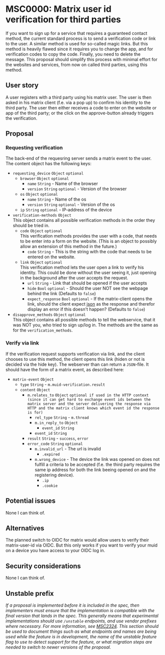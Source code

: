 # MSC0000: Matrix user id verification for third parties

If you want to sign up for a service that requires a guaranteed contact method, the current standard process is to send a verification code or link to the user. A similar method is used for so-called magic links. But this method is heavily flawed since it requires you to change the app, and for verification codes to copy the code. Finally, you need to delete the message. This proposal should simplify this process with minimal effort for the websites and services, from now on called third parties, using this method.

## User story
A user registers with a third party using his matrix user. The user is then asked in his matrix client (f.e. via a pop up) to confirm his identity to the third party. The user then either receives a code to enter on the website or app of the third party; or the click on the approve-button already triggers the verification.
<!---#### Possible overlay design in a matrix-client
```
+---------------------------------------------------+
| example.org wants to verify its you who signed up.|
|  +------------------+       +------------------+  |
|  |    Disapprove    |       |     Approve      |  |
|  +------------------+       +------------------+  |
+---------------------------------------------------+
```--->

## Proposal
### Requesting verification
The back-end of the requesring server sends a matrix event to the user. The content object has the following keys:
- ```requesting_device``` ```Object``` ```optional```
  - ```browser``` ```Object``` ```optional```
    - ```name``` ```String``` - Name of the browser
    - ```version``` ```String``` ```optional``` - Version of the browser
  - ```os``` ```Object``` ```optional```
    - ```name``` ```String``` - Name of the os
    - ```version``` ```String``` ```optional``` - Version of the os
  - ```ip``` ```String``` ```optional``` - IP-address of the device
- ```verification-methods``` ```Object```<br>This object contains all possible verification methods in the order they should be tried in.
  - ```code``` ```Object``` ```optional```<br>This verification methods provides the user with a code, that needs to be enter into a form on the website. (This is an object to possibly allow an extension of this method in the future.)
    - ```code``` ```String``` - This is the string with the code that needs to be entered on the website.
  - ```link``` ```Object``` ```optional```<br>This verification method lets the user open a link to verify his identity. This could be done without the user seeing it, just opening in the background after the user accepts the request.
    - ```url``` ```String``` - Link that should be opened if the user accepts
    - ```hide``` ```Bool``` ```optional``` - Should the user NOT see the webpage behind the link (Defaults to ```false```)
    - ```expect_response``` ```Bool``` ```optional``` - If the matrix-client opens the link, should the client expect [json](#verify-via-link) as the response and therefor display an error if this doesn't happen? (Defaults to ```false```)
- ```disapprove_methods``` ```Object``` ```optional```<br>This object contains all possible methods to tell the webservice, that it was NOT you, who tried to sign up/log in. The methods are the same as for the ```verification_methods```.

### Verify via link
If the verification request supports verification via link, and the client chooses to use this method, the client opens this link (hiden or not is decided via the hide key). The webserver than can return a ```JSON```-file. It should have the form of a matrix event, as described here:
- ```matrix-event``` ```Object```
  - ```type``` ```String``` - ```m.muid-verification.result```
  - ```content``` ```Object```
    - ```m.relates_to``` ```Object``` ```optional if used in the HTTP context (since it can get hard to exchange event ids between the matrix server and the server delivering the response via HTTP and the matrix client knows which event id the response is for)```
      - ```rel_type``` ```String``` - ```m.thread```
      - ```m.in_reply_to``` ```Object```
        - ```event_id``` ```String```
      - ```event_id``` ```String```
    - ```result``` ```String``` - ```success```, ```error```
    - ```error_code``` ```String``` ```optional```
      - ```m.invalid_url``` - The url is invalid
        - ```.expired```
      - ```m.wrong_device``` - The device the link was opened on does not fulfill a criteria to be accepted (f.e. the third party requires the same ip address for both the link beeing opened on and the registering device).
        - ```.ip```
        - ```.cookie```

## Potential issues

None I can think of.


## Alternatives

The planned switch to OIDC for matrix would allow users to verify their matrix-user-id via OIDC. But this only works if you want to verify your muid on a device you have access to your OIDC log in.


## Security considerations

None I can think of.

## Unstable prefix

*If a proposal is implemented before it is included in the spec, then implementers must ensure that the
implementation is compatible with the final version that lands in the spec. This generally means that
experimental implementations should use `/unstable` endpoints, and use vendor prefixes where necessary.
For more information, see [MSC2324](https://github.com/matrix-org/matrix-doc/pull/2324). This section
should be used to document things such as what endpoints and names are being used while the feature is
in development, the name of the unstable feature flag to use to detect support for the feature, or what
migration steps are needed to switch to newer versions of the proposal.*
